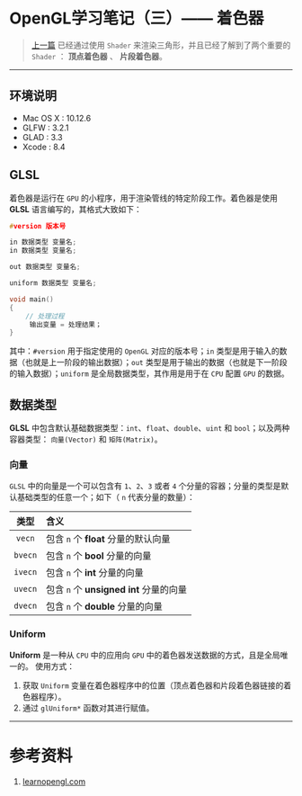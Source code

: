 # OpenGL学习笔记（三）—— 着色器
> [上一篇](https://github.com/shenyuanluo/LearnOpenGL/tree/master/Ch01_GettingStarted/Sec02_HelloTriangle) 已经通过使用 `Shader` 来渲染三角形，并且已经了解到了两个重要的 `Shader` ： **顶点着色器** 、 **片段着色器**。


---


## 环境说明
- Mac OS X : 10.12.6
- GLFW : 3.2.1
- GLAD : 3.3
- Xcode : 8.4


## GLSL
着色器是运行在 `GPU` 的小程序，用于渲染管线的特定阶段工作。着色器是使用 **GLSL** 语言编写的，其格式大致如下：

``` C
#version 版本号

in 数据类型 变量名;
in 数据类型 变量名;

out 数据类型 变量名;

uniform 数据类型 变量名;

void main() 
{
	// 处理过程
	 输出变量 = 处理结果；
}
```
其中：`#version` 用于指定使用的 `OpenGL` 对应的版本号；`in` 类型是用于输入的数据（也就是上一阶段的输出数据）；`out` 类型是用于输出的数据（也就是下一阶段的输入数据）；`uniform` 是全局数据类型，其作用是用于在 `CPU` 配置 `GPU` 的数据。


## 数据类型
**GLSL** 中包含默认基础数据类型：`int`、`float`、`double`、`uint` 和 `bool`；以及两种容器类型： `向量(Vector)` 和 `矩阵(Matrix)`。

### 向量
`GLSL` 中的向量是一个可以包含有 `1`、`2`、`3` 或者 `4` 个分量的容器；分量的类型是默认基础类型的任意一个；如下（ `n` 代表分量的数量）：

| 类型 | 含义 |
| :--------: | :-------- |
| `vecn` | 包含 `n` 个 **float** 分量的默认向量 |
| `bvecn` | 包含 `n` 个 **bool** 分量的向量 |
| `ivecn` | 包含 `n` 个 **int** 分量的向量 |
| `uvecn` | 包含 `n` 个 **unsigned int** 分量的向量 |
| `dvecn` | 包含 `n` 个 **double** 分量的向量 |


### Uniform
**Uniform** 是一种从 `CPU` 中的应用向 `GPU` 中的着色器发送数据的方式，且是全局唯一的。
使用方式：

1. 获取 `Uniform` 变量在着色器程序中的位置（顶点着色器和片段着色器链接的着色器程序）。
2. 通过 `glUniform*` 函数对其进行赋值。

---


# 参考资料
1. [learnopengl.com](https://learnopengl.com/Getting-started/Shaders)